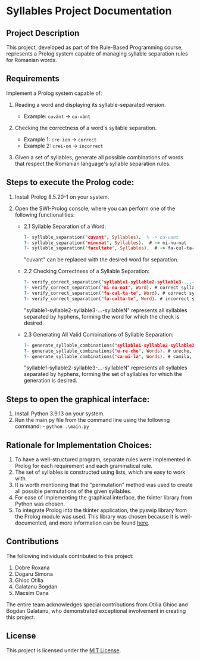 # Syllables Project Documentation

## Project Description

This project, developed as part of the Rule-Based Programming course, represents a Prolog system capable of managing syllable separation rules for Romanian words.

## Requirements

Implement a Prolog system capable of:

1. Reading a word and displaying its syllable-separated version.
   - Example: `cuvânt` -> `cu-vânt`

2. Checking the correctness of a word's syllable separation.
   - Example 1: `cre-ion` -> `correct`
   - Example 2: `crei-on` -> `incorrect`

3. Given a set of syllables, generate all possible combinations of words that respect the Romanian language's syllable separation rules.

## Steps to execute the Prolog code:

1. Install Prolog 8.5.20-1 on your system.

2. Open the SWI-Prolog console, where you can perform one of the following functionalities:

   - 2.1 Syllable Separation of a Word:
   
     ```prolog
     ?- syllable_separation("cuvant", Syllables).  % -> cu-vant
     ?- syllable_separation("minunat", Syllables).  # -> mi-nu-nat
     ?- syllable_separation("facultate", Syllables).  # -> fa-cul-ta-te
     ```
     "cuvant" can be replaced with the desired word for separation.
     
   - 2.2 Checking Correctness of a Syllable Separation:
   
     ```prolog
     ?- verify_correct_separation("syllable1-syllable2-syllable3-...-syllableN", Word). # general example
     ?- verify_correct_separation("mi-nu-nat", Word). # correct syllable separation
     ?- verify_correct_separation("fa-cul-ta-te", Word). # correct syllable separation
     ?- verify_correct_separation("fa-culta-te", Word). # incorrect syllable separation
     ```
     
     "syllable1-syllable2-syllable3-...-syllableN" represents all syllables separated by hyphens, forming the word for which the check is desired.
     
   - 2.3 Generating All Valid Combinations of Syllable Separation:
   
     ```prolog
     ?- generate_syllable_combinations("syllable1-syllable2-syllable3-...-syllableN", Words). # general example
     ?- generate_syllable_combinations("u-re-che", Words). # ureche, uchere
     ?- generate_syllable_combinations("ca-mi-la", Words). # camila, calami, micala, milaca, lacami, lamica
     ```
     
     "syllable1-syllable2-syllable3-...-syllableN" represents all syllables separated by hyphens, forming the set of syllables for which the generation is desired.

## Steps to open the graphical interface:
  1. Install Python 3.9.13 on your system.
  2. Run the main.py file from the command line using the following command:
    - ```
     python .\main.py
    ```

## Rationale for Implementation Choices:
  1. To have a well-structured program, separate rules were implemented in Prolog for each requirement and each grammatical rule.
  2. The set of syllables is constructed using lists, which are easy to work with.
  3. It is worth mentioning that the "permutation" method was used to create all possible permutations of the given syllables.
  4. For ease of implementing the graphical interface, the tkinter library from Python was chosen.
  5. To integrate Prolog into the tkinter application, the pyswip library from the Prolog module was used. This library was chosen because it is well-documented, and more information can be found [here](https://github.com/yuce/pyswip).

## Contributions

The following individuals contributed to this project:
1. Dobre Roxana
2. Dogaru Simona
3. Ghioc Otilia
4. Galatanu Bogdan
5. Macsim Oana

The entire team acknowledges special contributions from Otilia Ghioc and Bogdan Galatanu, who demonstrated exceptional involvement in creating this project.

## License

This project is licensed under the [MIT License](LICENSE).
